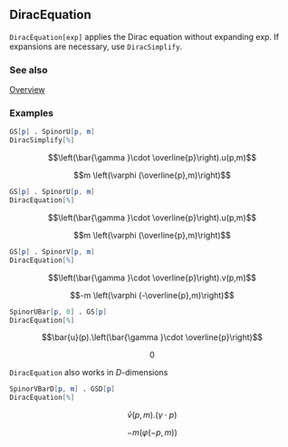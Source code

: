 ## DiracEquation

`DiracEquation[exp]` applies the Dirac equation without expanding exp. If expansions are necessary, use `DiracSimplify`.

### See also

[Overview](Extra/FeynCalc.md)

### Examples

```mathematica
GS[p] . SpinorU[p, m]
DiracSimplify[%]
```

$$\left(\bar{\gamma }\cdot \overline{p}\right).u(p,m)$$

$$m \left(\varphi (\overline{p},m)\right)$$

```mathematica
GS[p] . SpinorU[p, m]
DiracEquation[%]
```

$$\left(\bar{\gamma }\cdot \overline{p}\right).u(p,m)$$

$$m \left(\varphi (\overline{p},m)\right)$$

```mathematica
GS[p] . SpinorV[p, m]
DiracEquation[%]
```

$$\left(\bar{\gamma }\cdot \overline{p}\right).v(p,m)$$

$$-m \left(\varphi (-\overline{p},m)\right)$$

```mathematica
SpinorUBar[p, 0] . GS[p]
DiracEquation[%]
```

$$\bar{u}(p).\left(\bar{\gamma }\cdot \overline{p}\right)$$

$$0$$

`DiracEquation` also works in $D$-dimensions

```mathematica
SpinorVBarD[p, m] . GSD[p]
DiracEquation[%]
```

$$\bar{v}(p,m).(\gamma \cdot p)$$

$$-m (\varphi (-p,m))$$
